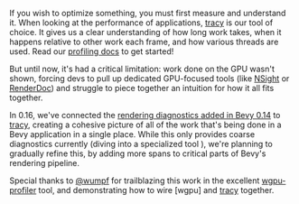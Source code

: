 If you wish to optimize something, you must first measure and understand it.
When looking at the performance of applications, [tracy] is our tool of choice.
It gives us a clear understanding of how long work takes, when it happens relative to other work each frame,
and how various threads are used.
Read our [profiling docs] to get started!

But until now, it's had a critical limitation: work done on the GPU wasn't shown,
forcing devs to pull up dedicated GPU-focused tools (like [NSight] or [RenderDoc]) and struggle to piece together an intuition for how it all fits together.

In 0.16, we've connected the [rendering diagnostics added in Bevy 0.14] to [tracy], creating a cohesive picture of
all of the work that's being done in a Bevy application in a single place.
While this only provides coarse diagnostics currently (diving into a specialized tool ), we're planning to gradually refine this, by adding more spans to critical parts of Bevy's rendering pipeline.

Special thanks to [@wumpf] for trailblazing this work in the excellent [wgpu-profiler] tool, and demonstrating how to wire [wgpu] and [tracy] together.

[tracy]: https://github.com/wolfpld/tracy
[profiling docs]: https://github.com/bevyengine/bevy/blob/main/docs/profiling.md
[NSight]: https://developer.nvidia.com/nsight-systems
[RenderDoc]: https://renderdoc.org/
[@wumpf]: https://github.com/Wumpf
[wgpu-profiler]: https://github.com/Wumpf/wgpu-profiler
[rendering diagnostics added in Bevy 0.14]: https://bevyengine.org/news/bevy-0-14/#tools-for-profiling-gpu-performance
